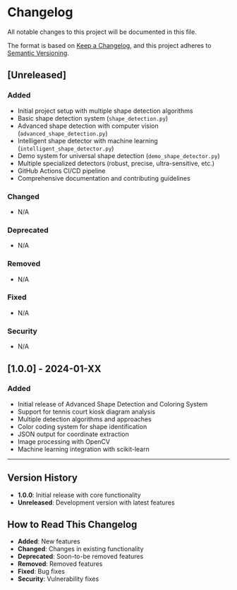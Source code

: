# Changelog

All notable changes to this project will be documented in this file.

The format is based on [Keep a Changelog](https://keepachangelog.com/en/1.0.0/),
and this project adheres to [Semantic Versioning](https://semver.org/spec/v2.0.0.html).

## [Unreleased]

### Added
- Initial project setup with multiple shape detection algorithms
- Basic shape detection system (`shape_detection.py`)
- Advanced shape detection with computer vision (`advanced_shape_detection.py`)
- Intelligent shape detector with machine learning (`intelligent_shape_detector.py`)
- Demo system for universal shape detection (`demo_shape_detector.py`)
- Multiple specialized detectors (robust, precise, ultra-sensitive, etc.)
- GitHub Actions CI/CD pipeline
- Comprehensive documentation and contributing guidelines

### Changed
- N/A

### Deprecated
- N/A

### Removed
- N/A

### Fixed
- N/A

### Security
- N/A

## [1.0.0] - 2024-01-XX

### Added
- Initial release of Advanced Shape Detection and Coloring System
- Support for tennis court kiosk diagram analysis
- Multiple detection algorithms and approaches
- Color coding system for shape identification
- JSON output for coordinate extraction
- Image processing with OpenCV
- Machine learning integration with scikit-learn

---

## Version History

- **1.0.0**: Initial release with core functionality
- **Unreleased**: Development version with latest features

## How to Read This Changelog

- **Added**: New features
- **Changed**: Changes in existing functionality
- **Deprecated**: Soon-to-be removed features
- **Removed**: Removed features
- **Fixed**: Bug fixes
- **Security**: Vulnerability fixes
